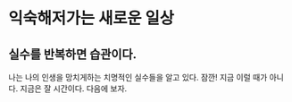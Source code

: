 # 익숙해저가는 새로운 일상

## 실수를 반복하면 습관이다. 

나는 나의 인생을 망치게하는 치명적인 실수들을 알고 있다. 잠깐! 지금 이럴 때가 아니다. 지금은 잘 시간이다. 다음에 보자.


